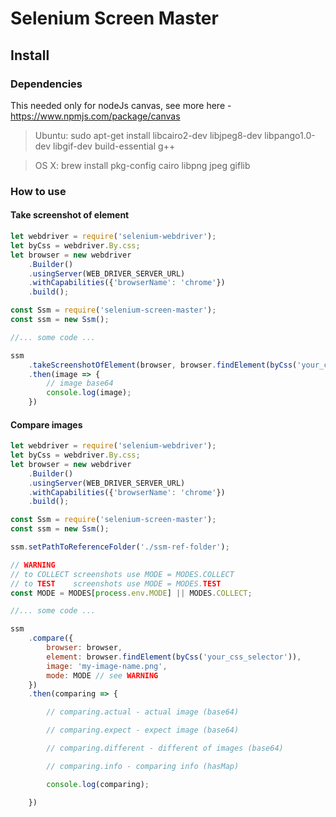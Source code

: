 # Selenium Screen Master

## Install

### Dependencies

This needed only for nodeJs canvas, see more here - https://www.npmjs.com/package/canvas

> Ubuntu: sudo apt-get install libcairo2-dev libjpeg8-dev libpango1.0-dev libgif-dev build-essential g++

> OS X: brew install pkg-config cairo libpng jpeg giflib

### How to use

#### Take screenshot of element
```javascript
let webdriver = require('selenium-webdriver');
let byCss = webdriver.By.css;
let browser = new webdriver
    .Builder()
    .usingServer(WEB_DRIVER_SERVER_URL)
    .withCapabilities({'browserName': 'chrome'})
    .build();

const Ssm = require('selenium-screen-master');
const ssm = new Ssm();

//... some code ...

ssm
    .takeScreenshotOfElement(browser, browser.findElement(byCss('your_css_selector')))
    .then(image => {
        // image base64
        console.log(image);
    })
```
#### Compare images

```javascript
let webdriver = require('selenium-webdriver');
let byCss = webdriver.By.css;
let browser = new webdriver
    .Builder()
    .usingServer(WEB_DRIVER_SERVER_URL)
    .withCapabilities({'browserName': 'chrome'})
    .build();

const Ssm = require('selenium-screen-master');
const ssm = new Ssm();

ssm.setPathToReferenceFolder('./ssm-ref-folder');

// WARNING
// to COLLECT screenshots use MODE = MODES.COLLECT
// to TEST    screenshots use MODE = MODES.TEST
const MODE = MODES[process.env.MODE] || MODES.COLLECT;

//... some code ...

ssm
    .compare({
        browser: browser,
        element: browser.findElement(byCss('your_css_selector')),
        image: 'my-image-name.png',
        mode: MODE // see WARNING
    })
    .then(comparing => {

        // comparing.actual - actual image (base64)

        // comparing.expect - expect image (base64)

        // comparing.different - different of images (base64)

        // comparing.info - comparing info (hasMap)

        console.log(comparing);

    })

```




